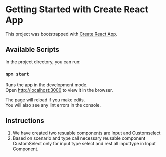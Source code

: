 # Getting Started with Create React App

This project was bootstrapped with [Create React App](https://github.com/facebook/create-react-app).

## Available Scripts

In the project directory, you can run:

### `npm start`

Runs the app in the development mode.\
Open [http://localhost:3000](http://localhost:3000) to view it in the browser.

The page will reload if you make edits.\
You will also see any lint errors in the console.

## Instructions
1. We have created two resuable components are Input and Customselect
2. Based on scenario and type call necessary reusable component
CustomSelect only for input type select and rest all inputtype in Input Component.
